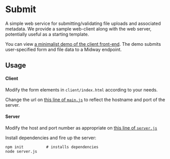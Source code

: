 # Submit

A simple web service for submitting/validating file uploads and associated
metadata.  We provide a sample web-client along with the web server,
potentially useful as a starting template.

You can view [a minimalist demo of the client front-end](http://rcc-uchicago.github.io/submit/). The demo submits user-specified form and file data to a Midway endpoint.


## Usage


#### Client

Modify the form elements in `client/index.html` according to your needs.

Change the url on [this line of `main.js`](https://github.com/rcc-uchicago/submit/blob/master/client/main.js#L47) to reflect the hostname and port of
the server.


#### Server

Modify the host and port number as appropriate on [this line of `server.js`  ](https://github.com/rcc-uchicago/submit/blob/master/server/server.js#L7) 

Install dependencies and fire up the server:

```
npm init          # installs dependencies
node server.js
```
